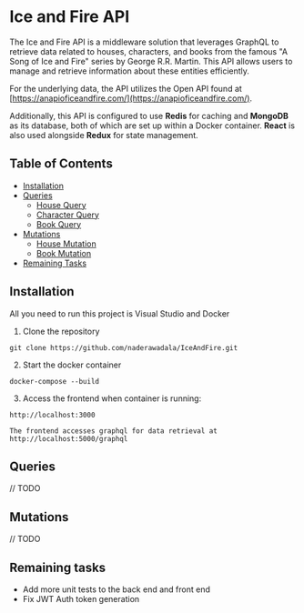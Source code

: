 # Ice and Fire API

The Ice and Fire API is a middleware solution that leverages GraphQL to retrieve data related to houses, characters, and books from the famous "A Song of Ice and Fire" series by George R.R. Martin. This API allows users to manage and retrieve information about these entities efficiently.

For the underlying data, the API utilizes the Open API found at [https://anapioficeandfire.com/](https://anapioficeandfire.com/).

Additionally, this API is configured to use **Redis** for caching and **MongoDB** as its database, both of which are set up within a Docker container. **React** is also used alongside **Redux** for state management.



## Table of Contents

- [Installation](#installation)
- [Queries](#queries)
  - [House Query](#house-query)
  - [Character Query](#character-query)
  - [Book Query](#book-query)
- [Mutations](#mutations)
  - [House Mutation](#house-mutation)
  - [Book Mutation](#book-mutation)
- [Remaining Tasks](#remaining-tasks)

## Installation

All you need to run this project is Visual Studio and Docker

1. Clone the repository

  ```
git clone https://github.com/naderawadala/IceAndFire.git
  ```

2. Start the docker container

```
docker-compose --build
```

3. Access the frontend when container is running:

```
http://localhost:3000

The frontend accesses graphql for data retrieval at http://localhost:5000/graphql

```

## Queries
// TODO
## Mutations
// TODO
## Remaining tasks

- Add more unit tests to the back end and front end
- Fix JWT Auth token generation
